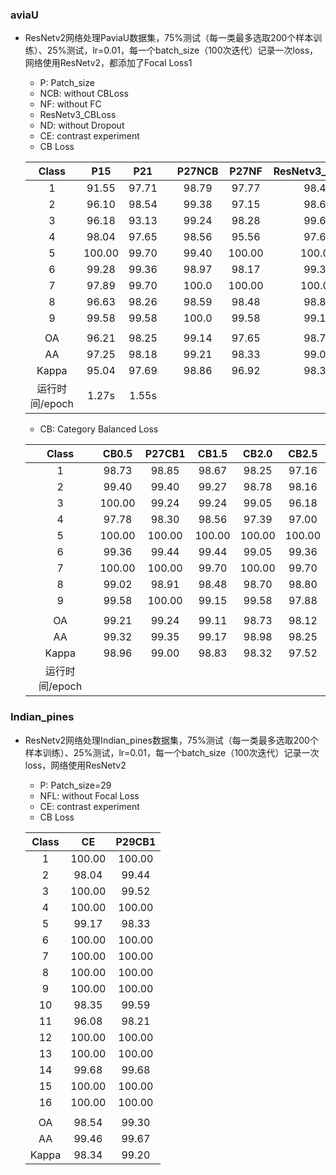 ### aviaU

- ResNetv2网络处理PaviaU数据集，75%测试（每一类最多选取200个样本训练）、25%测试，lr=0.01，每一个batch_size（100次迭代）记录一次loss，网络使用ResNetv2，都添加了Focal Loss1

  - P: Patch_size
  - NCB: without CBLoss
  - NF: without FC
  - ResNetv3_CBLoss
  - ND: without Dropout
  - CE: contrast experiment
  - CB Loss

  |     Class      |  P15   |  P21  |      | P27NCB | P27NF  | ResNetv3_CBLoss | P27ND  | P23CE  |
  | :------------: | :----: | :---: | :--: | :----: | :----: | :-------------: | :----: | :----: |
  |       1        | 91.55  | 97.71 |      | 98.79  | 97.77  |      98.43      | 97.95  | 99.52  |
  |       2        | 96.10  | 98.54 |      | 99.38  | 97.15  |      98.63      | 98.97  | 99.85  |
  |       3        | 96.18  | 93.13 |      | 99.24  | 98.28  |      99.62      | 98.85  | 99.62  |
  |       4        | 98.04  | 97.65 |      | 98.56  | 95.56  |      97.65      | 97.52  | 99.61  |
  |       5        | 100.00 | 99.70 |      | 99.40  | 100.00 |     100.00      | 100.00 | 99.40  |
  |       6        | 99.28  | 99.36 |      | 98.97  | 98.17  |      99.36      | 99.05  | 100.00 |
  |       7        | 97.89  | 99.70 |      | 100.0  | 100.00 |     100.00      | 100.00 | 100.00 |
  |       8        | 96.63  | 98.26 |      | 98.59  | 98.48  |      98.80      | 98.48  | 99.78  |
  |       9        | 99.58  | 99.58 |      | 100.0  | 99.58  |      99.15      | 98.31  | 99.15  |
  |                |        |       |      |        |        |                 |        |        |
  |       OA       | 96.21  | 98.25 |      | 99.14  | 97.65  |      98.77      | 98.72  | 99.76  |
  |       AA       | 97.25  | 98.18 |      | 99.21  | 98.33  |      99.07      | 98.79  | 99.66  |
  |     Kappa      | 95.04  | 97.69 |      | 98.86  | 96.92  |      98.38      | 98.31  | 99.68  |
  | 运行时间/epoch | 1.27s  | 1.55s |      |        |        |                 |        |        |

  - CB: Category Balanced Loss

  |     Class      | CB0.5  | P27CB1 | CB1.5  | CB2.0  | CB2.5  |
  | :------------: | :----: | :----: | :----: | :----: | :----: |
  |       1        | 98.73  | 98.85  | 98.67  | 98.25  | 97.16  |
  |       2        | 99.40  | 99.40  | 99.27  | 98.78  | 98.16  |
  |       3        | 100.00 | 99.24  | 99.24  | 99.05  | 96.18  |
  |       4        | 97.78  | 98.30  | 98.56  | 97.39  | 97.00  |
  |       5        | 100.00 | 100.00 | 100.00 | 100.00 | 100.00 |
  |       6        | 99.36  | 99.44  | 99.44  | 99.05  | 99.36  |
  |       7        | 100.00 | 100.00 | 99.70  | 100.00 | 99.70  |
  |       8        | 99.02  | 98.91  | 98.48  | 98.70  | 98.80  |
  |       9        | 99.58  | 100.00 | 99.15  | 99.58  | 97.88  |
  |                |        |        |        |        |        |
  |       OA       | 99.21  | 99.24  | 99.11  | 98.73  | 98.12  |
  |       AA       | 99.32  | 99.35  | 99.17  | 98.98  | 98.25  |
  |     Kappa      | 98.96  | 99.00  | 98.83  | 98.32  | 97.52  |
  | 运行时间/epoch |        |        |        |        |        |



### Indian_pines

- ResNetv2网络处理Indian_pines数据集，75%测试（每一类最多选取200个样本训练）、25%测试，lr=0.01，每一个batch_size（100次迭代）记录一次loss，网络使用ResNetv2

  - P: Patch_size=29
  - NFL: without Focal Loss
  - CE: contrast experiment
  - CB Loss

  | Class |   CE   | P29CB1 |
  | :---: | :----: | :----: |
  |   1   | 100.00 | 100.00 |
  |   2   | 98.04  | 99.44  |
  |   3   | 100.00 | 99.52  |
  |   4   | 100.00 | 100.00 |
  |   5   | 99.17  | 98.33  |
  |   6   | 100.00 | 100.00 |
  |   7   | 100.00 | 100.00 |
  |   8   | 100.00 | 100.00 |
  |   9   | 100.00 | 100.00 |
  |  10   | 98.35  | 99.59  |
  |  11   | 96.08  | 98.21  |
  |  12   | 100.00 | 100.00 |
  |  13   | 100.00 | 100.00 |
  |  14   | 99.68  | 99.68  |
  |  15   | 100.00 | 100.00 |
  |  16   | 100.00 | 100.00 |
  |       |        |        |
  |  OA   | 98.54  | 99.30  |
  |  AA   | 99.46  | 99.67  |
  | Kappa | 98.34  | 99.20  |
